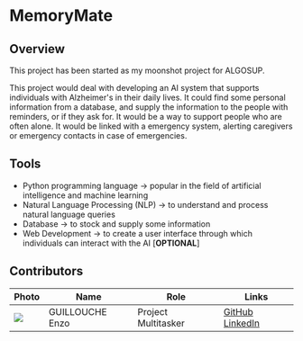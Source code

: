 # MemoryMate

## Overview

This project has been started as my moonshot project for ALGOSUP.

This project would deal with developing an AI system that supports individuals with Alzheimer's in their daily lives. It could find some personal information from a database, and supply the information to the people with reminders, or if they ask for. It would be a way to support people who are often alone. It would be linked with a emergency system, alerting caregivers or emergency contacts in case of emergencies.

## Tools

- Python programming language -> popular in the field of artificial intelligence and machine learning
- Natural Language Processing (NLP) -> to understand and process natural language queries
- Database -> to stock and supply some information
- Web Development -> to create a user interface through which individuals can interact with the AI [**OPTIONAL**]

## Contributors

| Photo | Name | Role | Links |
|---|---|---|---|
| <img src="https://ca.slack-edge.com/T06NA42V4FN-U06N7LH3KB4-g20f42d2a13d-50"> | GUILLOUCHE Enzo | Project Multitasker | [GitHub](https://github.com/EnzoGuillouche/) [LinkedIn](https://www.linkedin.com/in/enzo-g-b62114293/) |